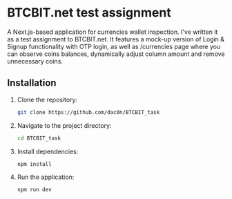 # BTCBIT.net test assignment

A Next.js-based application for currencies wallet inspection. I've written it as a test assignment to BTCBIT.net.
It features a mock-up version of Login & Signup functionality with OTP login, as well as /currencies page where you can observe coins balances, dynamically adjust column amount and remove unnecessary coins.

## Installation

1. Clone the repository:
   ```bash
   git clone https://github.com/dac0n/BTCBIT_task
   ```
2. Navigate to the project directory:
   ```bash
   cd BTCBIT_task
   ```
3. Install dependencies:
   ```bash
   npm install
   ```
4. Run the application:
   ```bash
   npm run dev
   ```
